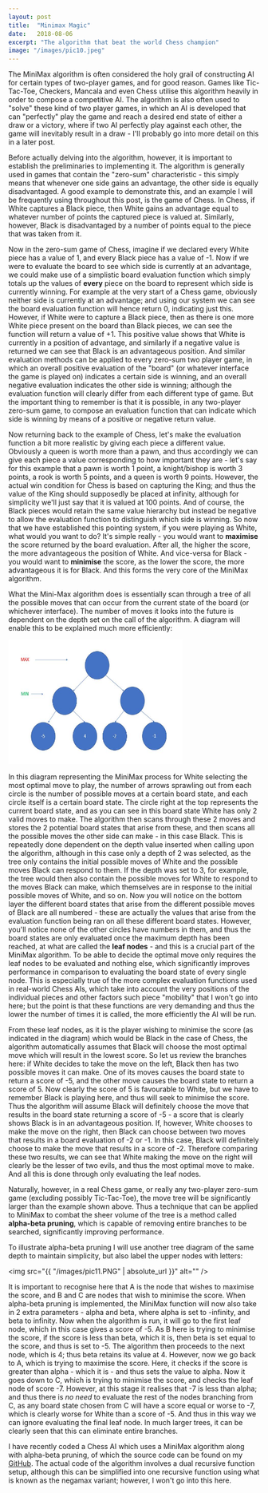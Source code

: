 ```yaml
---
layout: post
title:  "Minimax Magic"
date:   2018-08-06
excerpt: "The algorithm that beat the world Chess champion"
image: "/images/pic10.jpeg"
---
```


The MiniMax algorithm is often considered the holy grail of constructing AI for certain types of two-player games, and for good reason. Games like Tic-Tac-Toe, Checkers, Mancala and even Chess utilise this algorithm heavily in order to compose a competitive AI. The algorithm is also often used to "solve" these kind of two player games, in which an AI is developed that can "perfectly" play the game and reach a desired end state of either a draw or a victory, where if two AI perfectly play against each other, the game will inevitably result in a draw - I'll probably go into more detail on this in a later post.

Before actually delving into the algorithm, however, it is important to establish the preliminaries to implementing it. The algorithm is generally used in games that contain the "zero-sum" characteristic - this simply means that whenever one side gains an advantage, the other side is equally disadvantaged. A good example to demonstrate this, and an example I will be frequently using throughout this post, is the game of Chess. In Chess, if White captures a Black piece, then White gains an advantage equal to whatever number of points the captured piece is valued at. Similarly, however, Black is disadvantaged by a number of points equal to the piece that was taken from it.

Now in the zero-sum game of Chess, imagine if we declared every White piece has a value of 1, and every Black piece has a value of -1. Now if we were to evaluate the board to see which side is currently at an advantage, we could make use of a simplistic board evaluation function which simply totals up the values of **every** piece on the board to represent which side is currently winning. For example at the very start of a Chess game, obviously neither side is currently at an advantage; and using our system we can see the board evaluation function will hence return 0, indicating just this. However, if White were to capture a Black piece, then as there is one more White piece present on the board than Black pieces, we can see the function will return a value of +1. This positive value shows that White is currently in a position of advantage, and similarly if a negative value is returned we can see that Black is an advantageous position. And similar evaluation methods can be applied to every zero-sum two player game, in which an overall positive evaluation of the "board" (or whatever interface the game is played on) indicates a certain side is winning, and an overall negative evaluation indicates the other side is winning; although the evaluation function will clearly differ from each different type of game. But the important thing to remember is that it is possible, in any two-player zero-sum game, to compose an evaluation function that can indicate which side is winning by means of a positive or negative return value.

Now returning back to the example of Chess, let's make the evaluation function a bit more realistic by giving each piece a different value. Obviously a queen is worth more than a pawn, and thus accordingly we can give each piece a value corresponding to how important they are - let's say for this example that a pawn is worth 1 point, a knight/bishop is worth 3 points, a rook is worth 5 points, and a queen is worth 9 points. However, the actual win condition for Chess is based on capturing the King; and thus the value of the King should supposedly be placed at infinity, although for simplicity we'll just say that it is valued at 100 points. And of course, the Black pieces would retain the same value hierarchy but instead be negative to allow the evaluation function to distinguish which side is winning. So now that we have established this pointing system, if you were playing as White, what would you want to do? It's simple really - you would want to **maximise** the score returned by the board evaluation. After all, the higher the score, the more advantageous the position of White. And vice-versa for Black - you would want to **minimise** the score, as the lower the score, the more advantageous it is for Black. And this forms the very core of the MiniMax algorithm.

What the Mini-Max algorithm does is essentially scan through a tree of all the possible moves that can occur from the current state of the board (or whichever interface). The number of moves it looks into the future is dependent on the depth set on the call of the algorithm. A diagram will enable this to be explained much more efficiently:

<img src = "/images/pic10.JPG" width = "350" height = "250" />

In this diagram representing the MiniMax process for White selecting the most optimal move to play, the number of arrows sprawling out from each circle is the number of possible moves at a certain board state, and each circle itself is a certain board state. The circle right at the top represents the current board state, and as you can see in this board state White has only 2 valid moves to make. The algorithm then scans through these 2 moves and stores the 2 potential board states that arise from these, and then scans all the possible moves the other side can make - in this case Black. This is repeatedly done dependent on the depth value inserted when calling upon the algorithm, although in this case only a depth of 2 was selected, as the tree only contains the initial possible moves of White and the possible moves Black can respond to them. If the depth was set to 3, for example, the tree would then also contain the possible moves for White to respond to the moves Black can make, which themselves are in response to the initial possible moves of White, and so on. Now you will notice on the bottom layer the different board states that arise from the different possible moves of Black are all numbered - these are actually the values that arise from the evaluation function being ran on all these different board states. However, you'll notice none of the other circles have numbers in them, and thus the board states are only evaluated once the maximum depth has been reached, at what are called the **leaf nodes** - and this is a crucial part of the MiniMax algorithm. To be able to decide the optimal move only requires the leaf nodes to be evaluated and nothing else, which significantly improves performance in comparison to evaluating the board state of every single node. This is especially true of the more complex evaluation functions used in real-world Chess AIs, which take into account the very positions of the individual pieces and other factors such piece "mobility" that I won't go into here; but the point is that these functions are very demanding and thus the lower the number of times it is called, the more efficiently the AI will be run. 

From these leaf nodes, as it is the player wishing to minimise the score (as indicated in the diagram) which would be Black in the case of Chess, the algorithm automatically assumes that Black will choose the most optimal move which will result in the lowest score. So let us review the branches here: if White decides to take the move on the left, Black then has two possible moves it can make. One of its moves causes the board state to return a score of -5, and the other move causes the board state to return a score of 5. Now clearly the score of 5 is favourable to White, but we have to remember Black is playing here, and thus will seek to minimise the score. Thus the algorithm will assume Black will definitely choose the move that results in the board state returning a score of -5 - a score that is clearly shows Black is in an advantageous position. If, however, White chooses to make the move on the right, then Black can choose between two moves that results in a board evaluation of -2 or -1. In this case, Black will definitely choose to make the move that results in a score of -2. Therefore comparing these two results, we can see that White making the move on the right will clearly be the lesser of two evils, and thus the most optimal move to make. And all this is done through only evaluating the leaf nodes.

Naturally, however, in a real Chess game, or really any two-player zero-sum game (excluding possibly Tic-Tac-Toe), the move tree will be significantly larger than the example shown above. Thus a technique that can be applied to MiniMax to combat the sheer volume of the tree is a method called **alpha-beta pruning**, which is capable of removing entire branches to be searched, significantly improving performance.

To illustrate alpha-beta pruning I will use another tree diagram of the same depth to maintain simplicity, but also label the upper nodes with letters:

<span class="image left"><img src="{{ "/images/pic11.PNG" | absolute_url }}" alt="" /></span>

It is important to recognise here that A is the node that wishes to maximise the score, and B and C are nodes that wish to minimise the score. When alpha-beta pruning is implemented, the MiniMax function will now also take in 2 extra parameters - alpha and beta, where alpha is set to -infinity, and beta to infinity. Now when the algorithm is run, it will go to the first leaf node, which in this case gives a score of -5. As B here is trying to minimise the score, if the score is less than beta, which it is, then beta is set equal to the score, and thus is set to -5. The algorithm then proceeds to the next node, which is 4; thus beta retains its value at 4. However, now we go back to A, which is trying to maximise the score. Here, it checks if the score is greater than alpha - which it is - and thus sets the value to alpha. Now it goes down to C, which is trying to minimise the score, and checks the leaf node of score -7. However, at this stage it realises that -7 is less than alpha; and thus there is *no need* to evaluate the rest of the nodes branching from C, as any board state chosen from C will have a score equal or worse to -7, which is clearly worse for White than a score of -5. And thus in this way we can ignore evaluating the final leaf node. In much larger trees, it can be clearly seen that this can eliminate entire branches. 

I have recently coded a Chess AI which uses a MiniMax algorithm along with alpha-beta pruning, of which the source code can be found on my [GitHub](https://github.com/abhishekngen). The actual code of the algorithm involves a dual recursive function setup, although this can be simplified into one recursive function using what is known as the negamax variant; however, I won't go into this here. 